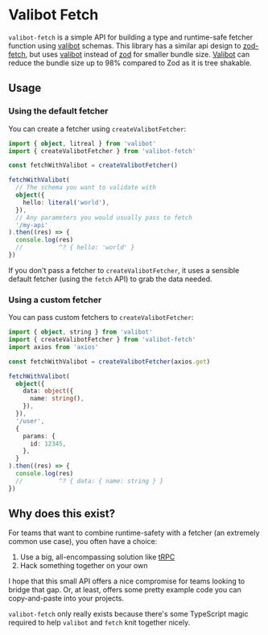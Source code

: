 # Valibot Fetch

`valibot-fetch` is a simple API for building a type and runtime-safe fetcher function using [valibot](https://github.com/fabian-hiller/valibot) schemas.
This library has a similar api design to [zod-fetch](https://github.com/mattpocock/zod-fetch), but uses [valibot](https://github.com/fabian-hiller/valibot) instead of [zod](https://github.com/colinhacks/zod) for smaller bundle size. [Valibot](https://github.com/fabian-hiller/valibot) can reduce the bundle size up to 98% compared to Zod as it is tree shakable.

## Usage

### Using the default fetcher

You can create a fetcher using `createValibotFetcher`:

```ts
import { object, litreal } from 'valibot'
import { createValibotFetcher } from 'valibot-fetch'

const fetchWithValibot = createValibotFetcher()

fetchWithValibot(
  // The schema you want to validate with
  object({
    hello: literal('world'),
  }),
  // Any parameters you would usually pass to fetch
  '/my-api'
).then((res) => {
  console.log(res)
  //          ^? { hello: 'world' }
})
```

If you don't pass a fetcher to `createValibotFetcher`, it uses a sensible default fetcher (using the `fetch` API) to grab the data needed.

### Using a custom fetcher

You can pass custom fetchers to `createValibotFetcher`:

```ts
import { object, string } from 'valibot'
import { createValibotFetcher } from 'valibot-fetch'
import axios from 'axios'

const fetchWithValibot = createValibotFetcher(axios.get)

fetchWithValibot(
  object({
    data: object({
      name: string(),
    }),
  }),
  '/user',
  {
    params: {
      id: 12345,
    },
  }
).then((res) => {
  console.log(res)
  //          ^? { data: { name: string } }
})
```

## Why does this exist?

For teams that want to combine runtime-safety with a fetcher (an extremely common use case), you often have a choice:

1. Use a big, all-encompassing solution like [tRPC](https://trpc.io/)
2. Hack something together on your own

I hope that this small API offers a nice compromise for teams looking to bridge that gap. Or, at least, offers some pretty example code you can copy-and-paste into your projects.

`valibot-fetch` only really exists because there's some TypeScript magic required to help `valibot` and `fetch` knit together nicely.

